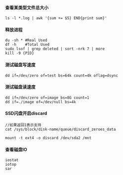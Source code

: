 #### 查看某类型文件总大小
```
ls -l *.log | awk '{sum += $5} END{print sum}'
```

#### 释放进程
```
du -sh * #Real Used
df -h    #Total Used
sudo lsof | grep deleted | sort -nrk 7 | more
kill -9 {PID}
```

#### 测试磁盘写速度
```
dd if=/dev/zero of=test bs=64k count=4k oflag=dsync
```

#### 测试磁盘读速度
```
dd if=/dev/zero of=image bs=8G count=1
dd if=./image of=/dev/null bs=4k
```

#### SSD闪盘开启discard
```
//如果返回1表示支持
cat /sys/block/disk-name/queue/discard_zeroes_data

mount -t ext4 -o discard /dev/sda2 /mnt
```

#### 查看磁盘IO
```
iostat
iotop
sar
```

